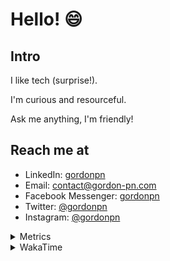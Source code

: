 # Hello! 😄

## Intro

I like tech (surprise!).

I'm curious and resourceful.

Ask me anything, I'm friendly!

## Reach me at

- LinkedIn: [gordonpn](https://www.linkedin.com/in/gordonpn/)
- Email: [contact@gordon-pn.com](mailto:contact@gordon-pn.com)
- Facebook Messenger: [gordonpn](https://www.messenger.com/t/Gordonpn)
- Twitter: [@gordonpn](https://twitter.com/Gordonpn)
- Instagram: [@gordonpn](https://www.instagram.com/gordonpn/)

<details>
  <summary>Metrics</summary>

  <img align="center" src="https://github.com/gordonpn/gordonpn/blob/master/github-metrics.svg" alt="GitHub Metrics">

</details>

<details>
  <summary>WakaTime</summary>

  <!--START_SECTION:waka-->
📊 **This Week I Spent My Time On** 

```text
💬 Programming Languages: 
Java                     5 hrs 30 mins       ██████████████████░░░░░░░   70.77 % 
Brazil Dependency Config 1 hr 1 min          ███░░░░░░░░░░░░░░░░░░░░░░   13.22 % 
XML                      56 mins             ███░░░░░░░░░░░░░░░░░░░░░░   12.18 % 
Makefile                 9 mins              █░░░░░░░░░░░░░░░░░░░░░░░░   02.07 % 
Bash                     5 mins              ░░░░░░░░░░░░░░░░░░░░░░░░░   01.10 % 

🔥 Editors: 
IntelliJ IDEA            7 hrs 38 mins       █████████████████████████   98.34 % 
VS Code                  5 mins              ░░░░░░░░░░░░░░░░░░░░░░░░░   01.10 % 
Cursor                   2 mins              ░░░░░░░░░░░░░░░░░░░░░░░░░   00.56 % 
```


 Last Updated on 14/11/2024 16:27:16 UTC
<!--END_SECTION:waka-->
</details>
